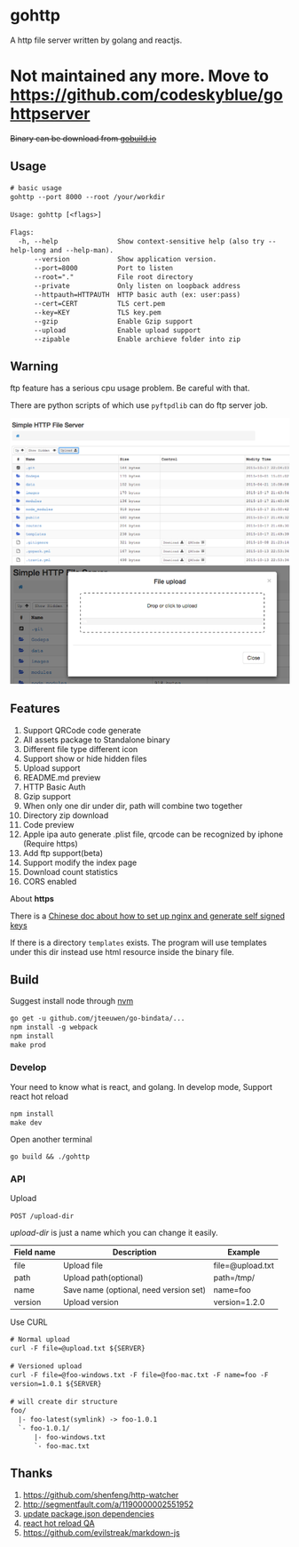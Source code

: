 # gohttp
A http file server written by golang and reactjs.

# Not maintained any more. Move to <https://github.com/codeskyblue/gohttpserver>

<del>Binary can be download from [gobuild.io](https://gobuild.io/codeskyblue/gohttp)</del>

## Usage
```
# basic usage
gohttp --port 8000 --root /your/workdir

Usage: gohttp [<flags>]

Flags:
  -h, --help               Show context-sensitive help (also try --help-long and --help-man).
      --version            Show application version.
      --port=8000          Port to listen
      --root="."           File root directory
      --private            Only listen on loopback address
      --httpauth=HTTPAUTH  HTTP basic auth (ex: user:pass)
      --cert=CERT          TLS cert.pem
      --key=KEY            TLS key.pem
      --gzip               Enable Gzip support
      --upload             Enable upload support
      --zipable            Enable archieve folder into zip
```

## Warning
ftp feature has a serious cpu usage problem. Be careful with that.

There are python scripts of which use `pyftpdlib` can do ftp server job.


![screenshot](images/screenshot1.png)
![screenshot](images/screenshot2.png)

## Features
1. Support QRCode code generate
1. All assets package to Standalone binary
1. Different file type different icon
1. Support show or hide hidden files
1. Upload support
1. README.md preview
1. HTTP Basic Auth
1. Gzip support
1. When only one dir under dir, path will combine two together
1. Directory zip download
1. Code preview
1. Apple ipa auto generate .plist file, qrcode can be recognized by iphone (Require https)
1. Add ftp support(beta)
1. Support modify the index page
1. Download count statistics
1. CORS enabled

About **https**

There is a [Chinese doc about how to set up nginx and generate self signed keys](docs/CA_NGINX.md)

If there is a directory `templates` exists. The program will use templates under this dir instead use html resource inside the binary file.

## Build
Suggest install node through [nvm](https://github.com/creationix/nvm)

	go get -u github.com/jteeuwen/go-bindata/...
	npm install -g webpack
	npm install
	make prod

### Develop
Your need to know what is react, and golang.
In develop mode, Support react hot reload

	npm install
	make dev

Open another terminal

	go build && ./gohttp

### API
Upload

`POST /upload-dir`

*upload-dir* is just a name which you can change it easily.

Field name | Description | Example
-----------|-------------|--------
file       | Upload file | file=@upload.txt
path       | Upload path(optional) | path=/tmp/
name       | Save name (optional, need version set)  | name=foo
version    | Upload version | version=1.2.0

Use CURL

	# Normal upload
	curl -F file=@upload.txt ${SERVER}

	# Versioned upload
	curl -F file=@foo-windows.txt -F file=@foo-mac.txt -F name=foo -F version=1.0.1 ${SERVER}

	# will create dir structure
	foo/
	  |- foo-latest(symlink) -> foo-1.0.1
	  `- foo-1.0.1/
	      |- foo-windows.txt
	      `- foo-mac.txt

## Thanks
1. <https://github.com/shenfeng/http-watcher>
2. <http://segmentfault.com/a/1190000002551952>
3. [update package.json dependencies](http://stackoverflow.com/questions/16073603/how-do-i-update-each-dependency-in-package-json-to-the-latest-version)
4. [react hot reload QA](https://github.com/gaearon/react-hot-loader/blob/master/docs/Troubleshooting.md)
5. <https://github.com/evilstreak/markdown-js>
